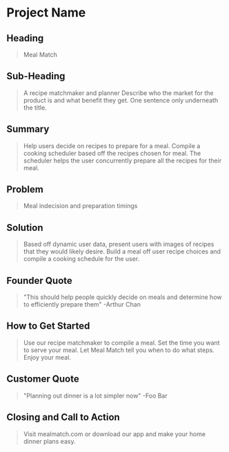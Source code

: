 # Project Name #

<!-- 
> This material was originally posted [here](http://www.quora.com/What-is-Amazons-approach-to-product-development-and-product-management). It is reproduced here for posterities sake.

There is an approach called "working backwards" that is widely used at Amazon. They work backwards from the customer, rather than starting with an idea for a product and trying to bolt customers onto it. While working backwards can be applied to any specific product decision, using this approach is especially important when developing new products or features.

For new initiatives a product manager typically starts by writing an internal press release announcing the finished product. The target audience for the press release is the new/updated product's customers, which can be retail customers or internal users of a tool or technology. Internal press releases are centered around the customer problem, how current solutions (internal or external) fail, and how the new product will blow away existing solutions.

If the benefits listed don't sound very interesting or exciting to customers, then perhaps they're not (and shouldn't be built). Instead, the product manager should keep iterating on the press release until they've come up with benefits that actually sound like benefits. Iterating on a press release is a lot less expensive than iterating on the product itself (and quicker!).

If the press release is more than a page and a half, it is probably too long. Keep it simple. 3-4 sentences for most paragraphs. Cut out the fat. Don't make it into a spec. You can accompany the press release with a FAQ that answers all of the other business or execution questions so the press release can stay focused on what the customer gets. My rule of thumb is that if the press release is hard to write, then the product is probably going to suck. Keep working at it until the outline for each paragraph flows. 

Oh, and I also like to write press-releases in what I call "Oprah-speak" for mainstream consumer products. Imagine you're sitting on Oprah's couch and have just explained the product to her, and then you listen as she explains it to her audience. That's "Oprah-speak", not "Geek-speak".

Once the project moves into development, the press release can be used as a touchstone; a guiding light. The product team can ask themselves, "Are we building what is in the press release?" If they find they're spending time building things that aren't in the press release (overbuilding), they need to ask themselves why. This keeps product development focused on achieving the customer benefits and not building extraneous stuff that takes longer to build, takes resources to maintain, and doesn't provide real customer benefit (at least not enough to warrant inclusion in the press release).
 -->
 
## Heading ##
  > Meal Match

## Sub-Heading ##
  > A recipe matchmaker and planner
Describe who the market for the product is and what benefit they get. One sentence only underneath the title.

## Summary ##
  > Help users decide on recipes to prepare for a meal. Compile a cooking scheduler based off the recipes chosen for meal. The scheduler helps the user concurrently prepare all the recipes for their meal.

## Problem ##
  > Meal indecision and preparation timings

## Solution ##
  > Based off dynamic user data, present users with images of recipes that they would likely desire. Build a meal off user recipe choices and compile a cooking schedule for the user.

## Founder Quote ##
  > "This should help people quickly decide on meals and determine how to efficiently prepare them" -Arthur Chan

## How to Get Started ##
  > Use our recipe matchmaker to compile a meal. Set the time you want to serve your meal. Let Meal Match tell you when to do what steps. Enjoy your meal.

## Customer Quote ##
  > "Planning out dinner is a lot simpler now" -Foo Bar

## Closing and Call to Action ##
  > Visit mealmatch.com or download our app and make your home dinner plans easy.
